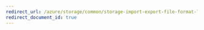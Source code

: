 ```yaml
---
redirect_url: /azure/storage/common/storage-import-export-file-format-log
redirect_document_id: true
---
```

